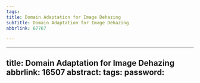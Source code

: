 ```yaml
---
tags:
title: Domain Adaptation for Image Dehazing
subTitle: Domain Adaptation for Image Dehazing
abbrlink: 67767

---
```

---
title: Domain Adaptation for Image Dehazing
abbrlink: 16507
abstract:
tags:
password:
---


<!--more-->

